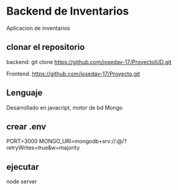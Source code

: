 # Backend de Inventarios
Aplicacion de inventarios

## clonar el repositorio 

backend: git clone https://github.com/josedav-17/ProyectoIUD.git


Frontend. https://github.com/josedav-17/Proyecto.git


## Lenguaje
Desarrollado en javacript, motor de bd Mongo

## crear .env
PORT=3000
MONGO_URI=mongodb+srv://<user>:<password>@<url>/?retryWrites=true&w=majority

## ejecutar
node server
